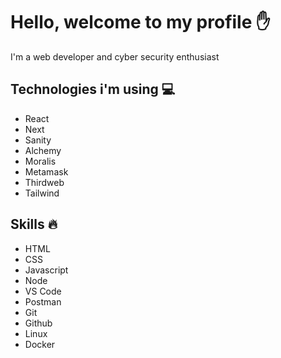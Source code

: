 # Hello, welcome to my profile ✋

I'm a web developer and cyber security enthusiast

## Technologies i'm using 💻
* React
* Next
* Sanity
* Alchemy
* Moralis
* Metamask
* Thirdweb
* Tailwind

## Skills 🔥
* HTML
* CSS
* Javascript
* Node
* VS Code
* Postman
* Git
* Github
* Linux
* Docker
